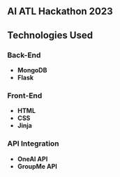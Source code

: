 ## AI ATL Hackathon 2023

## Technologies Used

### Back-End

- **MongoDB**
- **Flask**

### Front-End

- **HTML**
- **CSS**
- **Jinja**

### API Integration

- **OneAI API**
- **GroupMe API**
